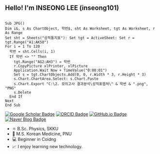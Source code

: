 ## Hello! I'm INSEONG LEE (inseong101)

<pre><code>
Sub JPG()
Dim i&, s As ChartObject, 학번$, sht As Worksheet, tgt As Worksheet, r As Range
Set sht = Sheets("성적통지표"): Set tgt = ActiveSheet: Set r = tgt.Range("A1:AK50")
For i = 1 To 120
  학번 = sht.Cells(i, 1)
  If 학번 <> "" Then
    tgt.Range("AG2:AH3") = 학번
    r.CopyPicture xlPrinter, xlPicture
    Application.Wait Now + TimeValue("0:00:01")
    Set s = tgt.ChartObjects.Add(0, 0, r.Width * 3, r.Height * 3)
    s.Chart.ChartArea.Select: s.Chart.Paste
    s.Chart.Export "C:\2. 모의고사 결과분석\성적표캡쳐\" & 학번 & ".png", "PNG"
    s.Delete
  End If
Next
End Sub
</code></pre>

[![Google Scholar Badge](https://img.shields.io/badge/-Google%20Scholar-4285F4?style=flat-square&logo=Google-Scholar&logoColor=white&link=https://scholar.google.com/citations?user=GeOAGbwAAAAJ)](https://scholar.google.com/citations?user=GeOAGbwAAAAJ) [![ORCID Badge](https://img.shields.io/badge/-ORCID-A6CE39?style=flat-square&logo=ORCID&logoColor=white&link=https://orcid.org/0000-0002-7423-0090)](https://orcid.org/0000-0001-7445-3983) [![GitHub.io Badge](https://img.shields.io/badge/-GitHub.io-181717?style=flat-square&logo=GitHub&logoColor=white&link=https://inseong101.github.io)](https://inseong101.github.io) [![Naver Blog Badge](https://img.shields.io/badge/-Naver%20Blog-03C75A?style=flat-square&logo=Naver&logoColor=white&link=https://blog.naver.com/pnu_kmed)](https://blog.naver.com/pnu_kmed)


- ⚛️ B.Sc. Physics, SKKU
- 🌿 M.S. Korean Medicine, PNU 
- 💻 Beginner in Coidng
- 📈 I enjoy learning new technology.
